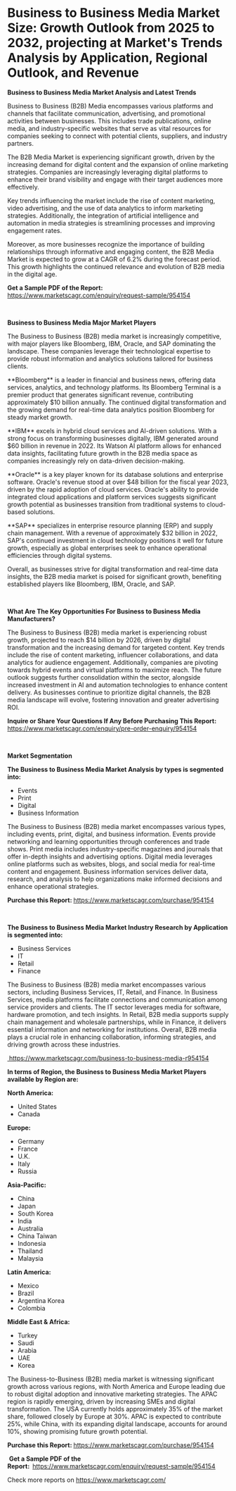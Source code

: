 <p><h1>Business to Business Media Market Size: Growth Outlook from 2025 to 2032, projecting at Market's Trends Analysis by Application, Regional Outlook, and Revenue</h1></p><p><strong>Business to Business Media Market Analysis and Latest Trends</strong></p>
<p><p>Business to Business (B2B) Media encompasses various platforms and channels that facilitate communication, advertising, and promotional activities between businesses. This includes trade publications, online media, and industry-specific websites that serve as vital resources for companies seeking to connect with potential clients, suppliers, and industry partners. </p><p>The B2B Media Market is experiencing significant growth, driven by the increasing demand for digital content and the expansion of online marketing strategies. Companies are increasingly leveraging digital platforms to enhance their brand visibility and engage with their target audiences more effectively. </p><p>Key trends influencing the market include the rise of content marketing, video advertising, and the use of data analytics to inform marketing strategies. Additionally, the integration of artificial intelligence and automation in media strategies is streamlining processes and improving engagement rates. </p><p>Moreover, as more businesses recognize the importance of building relationships through informative and engaging content, the B2B Media Market is expected to grow at a CAGR of 6.2% during the forecast period. This growth highlights the continued relevance and evolution of B2B media in the digital age.</p></p>
<p><strong>Get a Sample PDF of the Report:&nbsp;</strong> <a href="https://www.marketscagr.com/enquiry/request-sample/954154?utm_campaign=2998&utm_medium=2&utm_source=Github&utm_content=ia&utm_term=07032025&utm_id=business-to-business-media">https://www.marketscagr.com/enquiry/request-sample/954154</a></p>
<p>&nbsp;</p>
<p><strong>Business to Business Media Major Market Players</strong></p>
<p><p>The Business to Business (B2B) media market is increasingly competitive, with major players like Bloomberg, IBM, Oracle, and SAP dominating the landscape. These companies leverage their technological expertise to provide robust information and analytics solutions tailored for business clients.</p><p>**Bloomberg** is a leader in financial and business news, offering data services, analytics, and technology platforms. Its Bloomberg Terminal is a premier product that generates significant revenue, contributing approximately $10 billion annually. The continued digital transformation and the growing demand for real-time data analytics position Bloomberg for steady market growth.</p><p>**IBM** excels in hybrid cloud services and AI-driven solutions. With a strong focus on transforming businesses digitally, IBM generated around $60 billion in revenue in 2022. Its Watson AI platform allows for enhanced data insights, facilitating future growth in the B2B media space as companies increasingly rely on data-driven decision-making.</p><p>**Oracle** is a key player known for its database solutions and enterprise software. Oracle's revenue stood at over $48 billion for the fiscal year 2023, driven by the rapid adoption of cloud services. Oracle's ability to provide integrated cloud applications and platform services suggests significant growth potential as businesses transition from traditional systems to cloud-based solutions.</p><p>**SAP** specializes in enterprise resource planning (ERP) and supply chain management. With a revenue of approximately $32 billion in 2022, SAP's continued investment in cloud technology positions it well for future growth, especially as global enterprises seek to enhance operational efficiencies through digital systems.</p><p>Overall, as businesses strive for digital transformation and real-time data insights, the B2B media market is poised for significant growth, benefiting established players like Bloomberg, IBM, Oracle, and SAP.</p></p>
<p>&nbsp;</p>
<p><strong>What Are The Key Opportunities For Business to Business Media Manufacturers?</strong></p>
<p><p>The Business to Business (B2B) media market is experiencing robust growth, projected to reach $14 billion by 2026, driven by digital transformation and the increasing demand for targeted content. Key trends include the rise of content marketing, influencer collaborations, and data analytics for audience engagement. Additionally, companies are pivoting towards hybrid events and virtual platforms to maximize reach. The future outlook suggests further consolidation within the sector, alongside increased investment in AI and automation technologies to enhance content delivery. As businesses continue to prioritize digital channels, the B2B media landscape will evolve, fostering innovation and greater advertising ROI.</p></p>
<p><strong>Inquire or Share Your Questions If Any Before Purchasing This Report:</strong> <a href="https://www.marketscagr.com/enquiry/pre-order-enquiry/954154?utm_campaign=2998&utm_medium=2&utm_source=Github&utm_content=ia&utm_term=07032025&utm_id=business-to-business-media">https://www.marketscagr.com/enquiry/pre-order-enquiry/954154</a></p>
<p>&nbsp;</p>
<p><strong>Market Segmentation</strong></p>
<p><strong>The Business to Business Media Market Analysis by types is segmented into:</strong></p>
<p><ul><li>Events</li><li>Print</li><li>Digital</li><li>Business Information</li></ul></p>
<p><p>The Business to Business (B2B) media market encompasses various types, including events, print, digital, and business information. Events provide networking and learning opportunities through conferences and trade shows. Print media includes industry-specific magazines and journals that offer in-depth insights and advertising options. Digital media leverages online platforms such as websites, blogs, and social media for real-time content and engagement. Business information services deliver data, research, and analysis to help organizations make informed decisions and enhance operational strategies.</p></p>
<p><strong>Purchase this Report:&nbsp;</strong><a href="https://www.marketscagr.com/purchase/954154?utm_campaign=2998&utm_medium=2&utm_source=Github&utm_content=ia&utm_term=07032025&utm_id=business-to-business-media">https://www.marketscagr.com/purchase/954154</a></p>
<p>&nbsp;</p>
<p><strong>The Business to Business Media Market Industry Research by Application is segmented into:</strong></p>
<p><ul><li>Business Services</li><li>IT</li><li>Retail</li><li>Finance</li></ul></p>
<p><p>The Business to Business (B2B) media market encompasses various sectors, including Business Services, IT, Retail, and Finance. In Business Services, media platforms facilitate connections and communication among service providers and clients. The IT sector leverages media for software, hardware promotion, and tech insights. In Retail, B2B media supports supply chain management and wholesale partnerships, while in Finance, it delivers essential information and networking for institutions. Overall, B2B media plays a crucial role in enhancing collaboration, informing strategies, and driving growth across these industries.</p></p>
<p><a href="https://www.marketscagr.com/business-to-business-media-r954154?utm_campaign=2998&utm_medium=2&utm_source=Github&utm_content=ia&utm_term=07032025&utm_id=business-to-business-media">&nbsp;https://www.marketscagr.com/business-to-business-media-r954154</a></p>
<p><strong>In terms of Region, the Business to Business Media Market Players available by Region are:</strong></p>
<p>
    <p> <strong> North America: </strong>
        <ul>
            <li>United States</li>
            <li>Canada</li>
        </ul>
        </p> 
    <p> <strong> Europe: </strong>
        <ul>
            <li>Germany</li>
            <li>France</li>
            <li>U.K.</li>
            <li>Italy</li>
            <li>Russia</li>
        </ul>
        </p> 
    <p> <strong> Asia-Pacific: </strong>
        <ul>
            <li>China</li>
            <li>Japan</li>
            <li>South Korea</li>
            <li>India</li>
            <li>Australia</li>
            <li>China Taiwan</li>
            <li>Indonesia</li>
            <li>Thailand</li>
            <li>Malaysia</li>
        </ul>
        </p> 
    <p> <strong> Latin America: </strong>
        <ul>
            <li>Mexico</li>
            <li>Brazil</li>
            <li>Argentina Korea</li>
            <li>Colombia</li>
        </ul>
        </p> 
    <p> <strong> Middle East & Africa: </strong>
        <ul>
            <li>Turkey</li>
            <li>Saudi</li>
            <li>Arabia</li>
            <li>UAE</li>
            <li>Korea</li>
        </ul>
    </p>
    </p>
<p><p>The Business-to-Business (B2B) media market is witnessing significant growth across various regions, with North America and Europe leading due to robust digital adoption and innovative marketing strategies. The APAC region is rapidly emerging, driven by increasing SMEs and digital transformation. The USA currently holds approximately 35% of the market share, followed closely by Europe at 30%. APAC is expected to contribute 25%, while China, with its expanding digital landscape, accounts for around 10%, showing promising future growth potential.</p></p>
<p><strong>Purchase this Report: </strong><a href="https://www.marketscagr.com/purchase/954154?utm_campaign=2998&utm_medium=2&utm_source=Github&utm_content=ia&utm_term=07032025&utm_id=business-to-business-media">https://www.marketscagr.com/purchase/954154</a></p>
<p>&nbsp;<strong>Get a Sample PDF of the Report:&nbsp;&nbsp;</strong><a href="https://www.marketscagr.com/enquiry/request-sample/954154?utm_campaign=2998&utm_medium=2&utm_source=Github&utm_content=ia&utm_term=07032025&utm_id=business-to-business-media">https://www.marketscagr.com/enquiry/request-sample/954154</a></p>
<p><strong></strong></p>
<p>Check more reports on <a href="https://www.marketscagr.com/?utm_campaign=2998&utm_medium=2&utm_source=Github&utm_content=ia&utm_term=07032025&utm_id=business-to-business-media">https://www.marketscagr.com/</a></p>